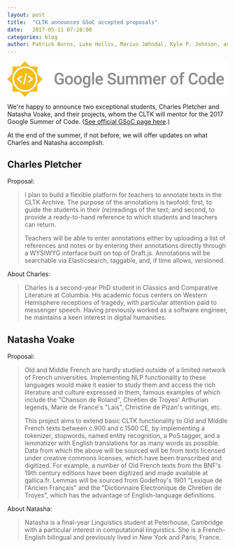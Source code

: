 ```yaml
---
layout: post
title:  "CLTK announces GSoC accepted proposals"
date:   2017-05-11 07:28:00
categories: blog
author: Patrick Burns, Luke Hollis, Marius Jøhndal, Kyle P. Johnson, and Suhaib Khan
---
```


<img src="/assets/GSoC2016Logo.jpg" alt="GSoC banner" align="center" />

We're happy to announce two exceptional students, Charles Pletcher and Natasha Voake, and their projects, whom the CLTK will mentor for the 2017 Google Summer of Code. ([See official GSoC page here](https://summerofcode.withgoogle.com/organizations/5734549993553920/).)

At the end of the summer, if not before, we will offer updates on what Charles and Natasha accomplish.


## Charles Pletcher

Proposal:

> I plan to build a flexible platform for teachers to annotate texts in the CLTK Archive. The purpose of the annotations is twofold: first, to guide the students in their (re)readings of the text; and second, to provide a ready-to-hand reference to which students and teachers can return.
> 
> Teachers will be able to enter annotations either by uploading a list of references and notes or by entering their annotations directly through a WYSIWYG interface built on top of Draft.js. Annotations will be searchable via Elasticsearch, taggable, and, if time allows, versioned.

About Charles:

> Charles is a second-year PhD student in Classics and Comparative Literature at Columbia. His academic focus centers on Western Hemisphere receptions of tragedy, with particular attention paid to messenger speech. Having previously worked as a software engineer, he maintains a keen interest in digital humanities.

## Natasha Voake

Proposal:

> Old and Middle French are hardly studied outside of a limited network of French universities. Implementing NLP functionality to these languages would make it easier to study them and access the rich literature and culture expressed in them, famous examples of which include the "Chanson de Roland", Chrétien de Troyes' Arthurian legends, Marie de France's "Lais", Christine de Pizan's writings, etc.
> 
> This project aims to extend basic CLTK functionality to Old and Middle French texts between c.900 and c.1500 CE, by implementing a tokenizer, stopwords, named entity recognition, a PoS tagger, and a lemmatizer with English translations for as many words as possible. Data from which the above will be sourced will be from texts licensed under creative commons licenses, which have been transcribed and digitized. For example, a number of Old French texts from the BNF's 19th century editions have been digitized and made available at gallica.fr. Lemmas will be sourced from Godefroy's 1901 "Lexique de l'Ancien Français" and the "Dictionnaire Electronique de Chrétien de Troyes", which has the advantage of English-language definitions.

About Natasha:

> Natasha is a final-year Linguistics student at Peterhouse, Cambridge with a particular interest in computational linguistics. She is a French-English bilingual and previously lived in New York and Paris, France.

